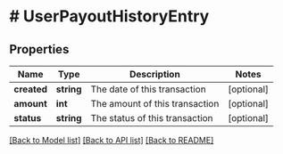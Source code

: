 # # UserPayoutHistoryEntry

## Properties

Name | Type | Description | Notes
------------ | ------------- | ------------- | -------------
**created** | **string** | The date of this transaction | [optional]
**amount** | **int** | The amount of this transaction | [optional]
**status** | **string** | The status of this transaction | [optional]

[[Back to Model list]](../../README.md#models) [[Back to API list]](../../README.md#endpoints) [[Back to README]](../../README.md)
